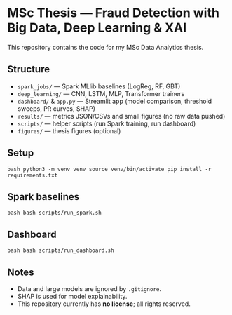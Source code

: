 # MSc Thesis — Fraud Detection with Big Data, Deep Learning & XAI

This repository contains the code for my MSc Data Analytics thesis.

## Structure
- `spark_jobs/` — Spark MLlib baselines (LogReg, RF, GBT)
- `deep_learning/` — CNN, LSTM, MLP, Transformer trainers
- `dashboard/` & `app.py` — Streamlit app (model comparison, threshold sweeps, PR curves, SHAP)
- `results/` — metrics JSON/CSVs and small figures (no raw data pushed)
- `scripts/` — helper scripts (run Spark training, run dashboard)
- `figures/` — thesis figures (optional)

## Setup
`bash
python3 -m venv venv
source venv/bin/activate
pip install -r requirements.txt
`

## Spark baselines
`bash
bash scripts/run_spark.sh`

## Dashboard
`bash
bash scripts/run_dashboard.sh`

## Notes
- Data and large models are ignored by `.gitignore`.
- SHAP is used for model explainability.
- This repository currently has **no license**; all rights reserved.
